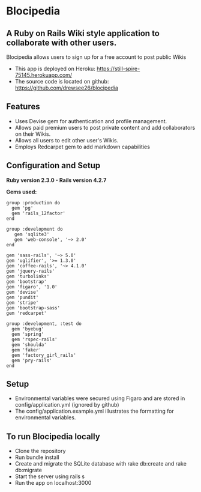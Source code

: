 # Blocipedia
## A Ruby on Rails Wiki style application to collaborate with other users.

Blocipedia allows users to sign up for a free account to post public Wikis
* This app is deployed on Heroku: https://still-spire-75145.herokuapp.com/
* The source code is located on github: https://github.com/drewsee26/blocipedia

## Features
* Uses Devise gem for authentication and profile management.
* Allows paid premium users to post private content and add collaborators on their Wikis.
* Allows all users to edit other user's Wikis.
* Employs Redcarpet gem to add markdown capabilities

## Configuration and Setup
**Ruby version 2.3.0 - Rails version 4.2.7**

**Gems used:**
```
group :production do
  gem 'pg'
  gem 'rails_12factor'
end
 
group :development do
   gem 'sqlite3'
   gem 'web-console', '~> 2.0'
end
 
gem 'sass-rails', '~> 5.0'
gem 'uglifier', '>= 1.3.0'
gem 'coffee-rails', '~> 4.1.0'
gem 'jquery-rails'
gem 'turbolinks'
gem 'bootstrap'
gem 'figaro', '1.0'
gem 'devise'
gem 'pundit'
gem 'stripe'
gem 'bootstrap-sass'
gem 'redcarpet'

group :development, :test do
  gem 'byebug'
  gem 'spring'
  gem 'rspec-rails'
  gem 'shoulda'
  gem 'faker'
  gem 'factory_girl_rails'
  gem 'pry-rails'
end
```

## Setup
* Environmental variables were secured using Figaro and are stored in config/application.yml (ignored by github)
* The config/application.example.yml illustrates the formatting for environmental variables.

## To run Blocipedia locally
* Clone the repository
* Run bundle install
* Create and migrate the SQLite database with rake db:create and rake db:migrate
* Start the server using rails s
* Run the app on localhost:3000



